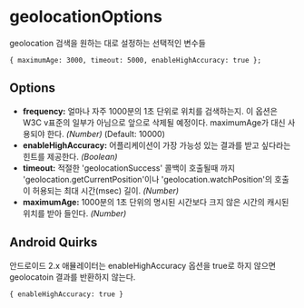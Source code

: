 geolocationOptions
==================

geolocation 검색을 원하는 대로 설정하는 선택적인 변수들

    { maximumAge: 3000, timeout: 5000, enableHighAccuracy: true };

Options
-------

- __frequency:__ 얼마나 자주 1000분의 1초 단위로 위치를 검색하는지. 이 옵션은 W3C v표준의 일부가 아님으로 앞으로 삭제될 예정이다. maximumAge가 대신 사용되야 한다. _(Number)_ (Default: 10000)
- __enableHighAccuracy:__ 어플리케이션이 가장 가능성 있는 결과를 받고 싶다라는 힌트를 제공한다. _(Boolean)_
- __timeout:__ 적절한 'geolocationSuccess' 콜백이 호출될때 까지 'geolocation.getCurrentPosition'이나 'geolocation.watchPosition'의 호출이 허용되는 최대 시간(msec) 길이. _(Number)_
- __maximumAge:__ 1000분의 1초 단위의 명시된 시간보다 크지 않은 시간의 캐시된 위치를 받아 들인다. _(Number)_

Android Quirks
--------------

안드로이드 2.x 애뮬레이터는 enableHighAccuracy 옵션을 true로 하지 않으면 geolocatoin 결과를 반환하지 않는다.

    { enableHighAccuracy: true }

